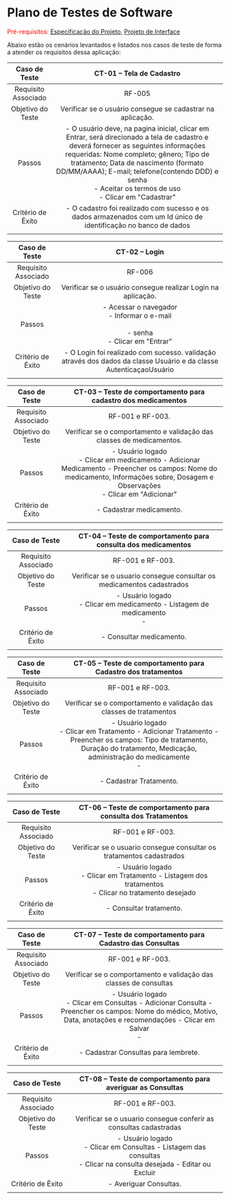 # Plano de Testes de Software

<span style="color:red">Pré-requisitos: <a href="2-Especificação do Projeto.md"> Especificação do Projeto</a></span>, <a href="3-Projeto de Interface.md"> Projeto de Interface</a>

<p>Abaixo estão os cenários levantados e listados nos casos de teste de forma a atender os requisitos dessa aplicação:</p>

| **Caso de Teste** 	| **CT-01 – Tela de Cadastro** 	|
|:---:	|:---:	|
|	Requisito Associado 	| RF-005|
| Objetivo do Teste 	| Verificar se o usuário consegue se cadastrar na aplicação. |
| Passos 	| - O usuário deve, na pagina inicial, clicar em Entrar, será direcionado a tela de cadastro e deverá fornecer as seguintes informações requeridas: Nome completo; gênero; Tipo de tratamento; Data de nascimento (formato DD/MM/AAAA); E-mail; telefone(contendo DDD) e senha <br> - Aceitar os termos de uso <br> - Clicar em "Cadastrar" |
|Critério de Êxito | - O cadastro foi realizado com sucesso e os dados armazenados com um Id único de identificação no banco de dados |
|  	|  	|
 
| **Caso de Teste** 	| **CT-02 – Login** 	|
|:---:	|:---:	|
|	Requisito Associado 	| RF-006 |
| Objetivo do Teste 	| Verificar se o usuário consegue realizar Login na aplicação. |
| Passos 	| - Acessar o navegador <br> - Informar o e-mail<br> <br> - senha <br> - Clicar em "Entrar" |
|Critério de Êxito | - O Login foi realizado com sucesso. validação através dos dados da classe Usuário e da classe AutenticaçaoUsuário |
|  	|  	|

| **Caso de Teste** 	| **CT-03 – Teste de comportamento para cadastro dos medicamentos**	|
|:---:	|:---:	|
|Requisito Associado | RF-001 e RF-003. |
| Objetivo do Teste 	| Verificar se o comportamento e validação das classes de medicamentos. |
| Passos 	| - Usuário logado <br> - Clicar em medicamento - Adicionar Medicamento - Preencher os campos: Nome do medicamento, Informações sobre, Dosagem e Observações <br> - Clicar em "Adicionar" |
|Critério de Êxito | - Cadastrar medicamento. |
|  	|  	|

| **Caso de Teste** 	| **CT-04 – Teste de comportamento para consulta dos medicamentos**	|
|:---:	|:---:	|
|Requisito Associado | RF-001 e RF-003. |
| Objetivo do Teste 	| Verificar se o usuario consegue consultar os medicamentos cadastrados  |
| Passos 	| - Usuário logado <br> - Clicar em medicamento - Listagem de medicamento <br> - |
|Critério de Êxito | - Consultar medicamento. |
|  	|  	|

 | **Caso de Teste** 	| **CT-05 – Teste de comportamento para Cadastro dos tratamentos**	|
|:---:	|:---:	|
|Requisito Associado | RF-001 e RF-003. |
| Objetivo do Teste 	| Verificar se o comportamento e validação das classes de tratamentos  |
| Passos 	| - Usuário logado <br> - Clicar em Tratamento - Adicionar Tratamento - Preencher os campos: Tipo de tratamento, Duração do tratamento, Medicação, administração do medicamente <br> - |
|Critério de Êxito | - Cadastrar Tratamento. |
|  	|  	|

| **Caso de Teste** 	| **CT-06 – Teste de comportamento para consulta dos Tratamentos**	|
|:---:	|:---:	|
|Requisito Associado | RF-001 e RF-003. |
| Objetivo do Teste 	| Verificar se o usuario consegue consultar os tratamentos cadastrados  |
| Passos 	| - Usuário logado <br> - Clicar em Tratamento - Listagem dos tratamentos<br> - Clicar no tratamento desejado|
|Critério de Êxito | - Consultar tratamento. |
|  	|  	|

 | **Caso de Teste** 	| **CT-07 – Teste de comportamento para Cadastro das Consultas**	|
|:---:	|:---:	|
|Requisito Associado | RF-001 e RF-003. |
| Objetivo do Teste 	| Verificar se o comportamento e validação das classes de consultas  |
| Passos 	| - Usuário logado <br> - Clicar em Consultas - Adicionar Consulta - Preencher os campos: Nome do médico, Motivo, Data, anotações e recomendações - Clicar em Salvar <br> - |
|Critério de Êxito | - Cadastrar Consultas para lembrete. |
|  	|  	|

| **Caso de Teste** 	| **CT-08 – Teste de comportamento para averiguar as Consultas**	|
|:---:	|:---:	|
|Requisito Associado | RF-001 e RF-003. |
| Objetivo do Teste 	| Verificar se o usuario consegue conferir as consultas cadastradas  |
| Passos 	| - Usuário logado <br> - Clicar em Consultas - Listagem das consultas <br> - Clicar na consulta desejada -  Editar ou Excluir|
|Critério de Êxito | - Averiguar Consultas. |
|  	|  	|
